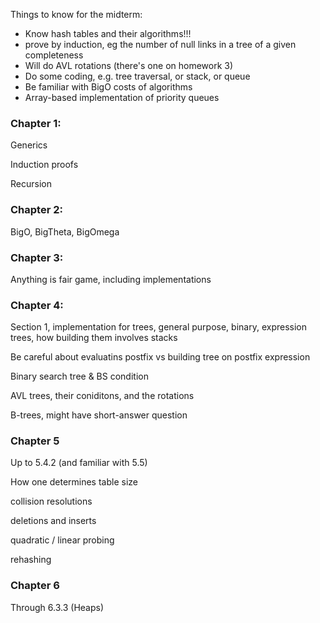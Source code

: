 
Things to know for the midterm:

* Know hash tables and their algorithms!!!
* prove by induction, eg the number of null links in a tree of a 
  given completeness
* Will do AVL rotations (there's one on homework 3)
* Do some coding, e.g. tree traversal, or stack, or queue
* Be familiar with BigO costs of algorithms
* Array-based implementation of priority queues

### Chapter 1: 

Generics

Induction proofs

Recursion

### Chapter 2:

BigO, BigTheta, BigOmega

### Chapter 3:

Anything is fair game, including implementations

### Chapter 4:

Section 1, implementation for trees, general purpose, binary, expression 
  trees, how building them involves stacks

Be careful about evaluatins postfix vs building tree on postfix expression

Binary search tree & BS condition

AVL trees, their coniditons, and the rotations

B-trees, might have short-answer question

### Chapter 5

Up to 5.4.2 (and familiar with 5.5)

How one determines table size

collision resolutions

deletions and inserts

quadratic / linear probing

rehashing

### Chapter 6

Through 6.3.3 (Heaps)


